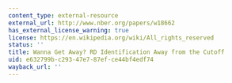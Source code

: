 ```yaml
---
content_type: external-resource
external_url: http://www.nber.org/papers/w18662
has_external_license_warning: true
license: https://en.wikipedia.org/wiki/All_rights_reserved
status: ''
title: Wanna Get Away? RD Identification Away from the Cutoff
uid: e632799b-c293-47e7-87ef-ce44bf4edf74
wayback_url: ''
---
```


